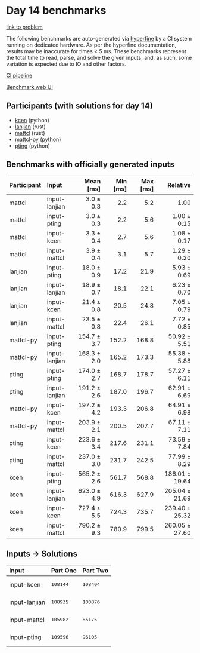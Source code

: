 # Day 14 benchmarks

[link to problem](https://adventofcode.com/2023/day/14)

The following benchmarks are auto-generated via
[hyperfine](https://github.com/sharkdp/hyperfine) by a CI system running on
dedicated hardware. As per the hyperfine documentation, results may be
inaccurate for times < 5 ms. These benchmarks represent the total time to read,
parse, and solve the given inputs, and, as such, some variation is expected due
to IO and other factors.

[CI pipeline](http://ci.papercode.net:8080/teams/main/pipelines/aoc2023)

[Benchmark web UI](https://aoc.ancalagon.black)


## Participants (with solutions for day 14)

- [kcen](https://github.com/kcen/aoc2023) (python)
- [lanjian](https://github.com/lanjian/aoc-2023) (rust)
- [mattcl](https://github.com/mattcl/aoc2023) (rust)
- [mattcl-py](https://github.com/mattcl/aoc2023-py) (python)
- [pting](https://github.com/pting/aoc2023) (python)


## Benchmarks with officially generated inputs

| Participant | Input | Mean [ms] | Min [ms] | Max [ms] | Relative |
|:---|:---|---:|---:|---:|---:|
| mattcl | input-lanjian | 3.0 ± 0.3 | 2.2 | 5.2 | 1.00 |
| mattcl | input-pting | 3.0 ± 0.3 | 2.2 | 5.6 | 1.00 ± 0.15 |
| mattcl | input-kcen | 3.3 ± 0.4 | 2.7 | 5.6 | 1.08 ± 0.17 |
| mattcl | input-mattcl | 3.9 ± 0.4 | 3.1 | 5.7 | 1.29 ± 0.20 |
| lanjian | input-pting | 18.0 ± 0.9 | 17.2 | 21.9 | 5.93 ± 0.69 |
| lanjian | input-lanjian | 18.9 ± 0.7 | 18.1 | 22.1 | 6.23 ± 0.70 |
| lanjian | input-kcen | 21.4 ± 0.8 | 20.5 | 24.8 | 7.05 ± 0.79 |
| lanjian | input-mattcl | 23.5 ± 0.8 | 22.4 | 26.1 | 7.72 ± 0.85 |
| mattcl-py | input-pting | 154.7 ± 3.7 | 152.2 | 168.8 | 50.92 ± 5.51 |
| mattcl-py | input-lanjian | 168.3 ± 2.0 | 165.2 | 173.3 | 55.38 ± 5.88 |
| pting | input-pting | 174.0 ± 2.7 | 168.7 | 178.7 | 57.27 ± 6.11 |
| pting | input-lanjian | 191.2 ± 2.6 | 187.0 | 196.7 | 62.91 ± 6.69 |
| mattcl-py | input-kcen | 197.2 ± 4.2 | 193.3 | 206.8 | 64.91 ± 6.98 |
| mattcl-py | input-mattcl | 203.9 ± 2.1 | 200.5 | 207.7 | 67.11 ± 7.11 |
| pting | input-kcen | 223.6 ± 3.4 | 217.6 | 231.1 | 73.59 ± 7.84 |
| pting | input-mattcl | 237.0 ± 3.0 | 231.7 | 242.5 | 77.99 ± 8.29 |
| kcen | input-pting | 565.2 ± 2.6 | 561.7 | 568.8 | 186.01 ± 19.64 |
| kcen | input-lanjian | 623.0 ± 4.9 | 616.3 | 627.9 | 205.04 ± 21.69 |
| kcen | input-kcen | 727.4 ± 5.5 | 724.3 | 735.7 | 239.40 ± 25.32 |
| kcen | input-mattcl | 790.2 ± 9.3 | 780.9 | 799.5 | 260.05 ± 27.60 |


## Inputs -> Solutions

| Input | Part One | Part Two |
|:---|:---|:---|
|input-kcen|<pre>108144</pre>|<pre>108404</pre>|
|input-lanjian|<pre>108935</pre>|<pre>100876</pre>|
|input-mattcl|<pre>105982</pre>|<pre>85175</pre>|
|input-pting|<pre>109596</pre>|<pre>96105</pre>|